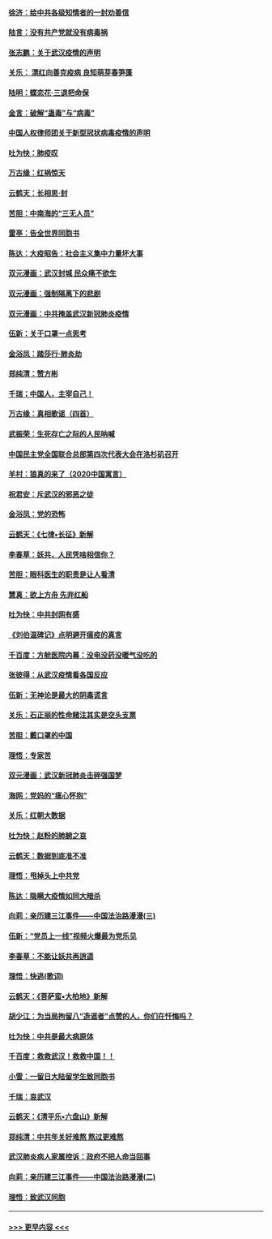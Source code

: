 #### [徐济：给中共各级知情者的一封劝善信](../pages/nsc993/n11868561.md?t=02151222) 
#### [陆言：没有共产党就没有病毒祸](../pages/nsc993/n11868232.md?t=02151222) 
#### [张志鹏：关于武汉疫情的声明](../pages/nsc993/n11867182.md?t=02151222) 
#### [关乐： 漂红向善克疫病 良知萌芽春笋蓬](../pages/nsc993/n11865710.md?t=02151222) 
#### [陆明：蝶恋花‧三退把命保](../pages/nsc993/n11865673.md?t=02151222) 
#### [金言：破解“蛊毒”与“病毒”](../pages/nsc993/n11864103.md?t=02151222) 
#### [中国人权律师团关于新型冠状病毒疫情的声明](../pages/nsc993/n11864249.md?t=02151222) 
#### [吐为快：肺疫叹](../pages/nsc993/n11864027.md?t=02151222) 
#### [万古缘：红祸惊天](../pages/nsc993/n11864079.md?t=02151222) 
#### [云鹤天：长相思‧封](../pages/nsc993/n11864006.md?t=02151222) 
#### [苦胆：中南海的“三无人员”](../pages/nsc993/n11862997.md?t=02151222) 
#### [雷亭：告全世界同胞书](../pages/nsc993/n11862572.md?t=02151222) 
#### [陈达：大疫昭告：社会主义集中力量坏大事](../pages/nsc993/n11859419.md?t=02151222) 
#### [双元漫画：武汉封城 民众痛不欲生](../pages/nsc993/n11859287.md?t=02151222) 
#### [双元漫画：强制隔离下的悲剧](../pages/nsc993/n11859244.md?t=02151222) 
#### [双元漫画：中共掩盖武汉新冠肺炎疫情](../pages/nsc993/n11858249.md?t=02151222) 
#### [伍新：关于口罩一点思考](../pages/nsc993/n11859195.md?t=02151222) 
#### [金浴凤：踏莎行‧肺炎劫](../pages/nsc993/n11858227.md?t=02151222) 
#### [郑纯清：赞方彬](../pages/nsc993/n11856803.md?t=02151222) 
#### [千瑞；中国人，主宰自己！](../pages/nsc993/n11856793.md?t=02151222) 
#### [万古缘：真相歌谣（四首）](../pages/nsc993/n11856263.md?t=02151222) 
#### [武振荣：生死存亡之际的人民呐喊](../pages/nsc993/n11856256.md?t=02151222) 
#### [中国民主党全国联合总部第四次代表大会在洛杉矶召开](../pages/nsc993/n11856344.md?t=02151222) 
#### [羊村：狼真的来了（2020中国寓言）](../pages/nsc993/n11856229.md?t=02151222) 
#### [祝君安：斥武汉的邪恶之徒](../pages/nsc993/n11855861.md?t=02151222) 
#### [金浴凤：党的恐怖](../pages/nsc993/n11855849.md?t=02151222) 
#### [云鹤天：《七律▪长征》新解](../pages/nsc993/n11855479.md?t=02151222) 
#### [李春草：妖共，人民凭啥相信你？](../pages/nsc993/n11855196.md?t=02151222) 
#### [苦胆：眼科医生的职责是让人看清](../pages/nsc993/n11853840.md?t=02151222) 
#### [慧真：欲上方舟 先弃红船](../pages/nsc993/n11853483.md?t=02151222) 
#### [吐为快：中共封网有感](../pages/nsc993/n11852575.md?t=02151222) 
#### [《刘伯温碑记》点明避开瘟疫的真言](../pages/nsc993/n11852128.md?t=02151222) 
#### [千百度：方舱医院内幕：没电没药没暖气没吃的](../pages/nsc993/n11850211.md?t=02151222) 
#### [张彼得：从武汉疫情看各国反应](../pages/nsc993/n11850102.md?t=02151222) 
#### [伍新：无神论是最大的阴毒谎言](../pages/nsc993/n11846129.md?t=02151222) 
#### [关乐：石正丽的性命赌注其实是空头支票](../pages/nsc993/n11846109.md?t=02151222) 
#### [苦胆：戴口罩的中国](../pages/nsc993/n11845576.md?t=02151222) 
#### [理悟：专家苦](../pages/nsc993/n11845564.md?t=02151222) 
#### [双元漫画：武汉新冠肺炎击碎强国梦](../pages/nsc993/n11843320.md?t=02151222) 
#### [海网：党妈的“瘟心怀抱”](../pages/nsc993/n11840740.md?t=02151222) 
#### [关乐：红朝大数据](../pages/nsc993/n11840675.md?t=02151222) 
#### [吐为快：赵粉的肺腑之哀](../pages/nsc993/n11840618.md?t=02151222) 
#### [云鹤天：数据到底准不准](../pages/nsc993/n11840325.md?t=02151222) 
#### [理悟：甩掉头上中共党](../pages/nsc993/n11838826.md?t=02151222) 
#### [陈达：隐瞒大疫情如同大暗杀](../pages/nsc993/n11838771.md?t=02151222) 
#### [向莉：亲历建三江事件——中国法治路漫漫(三)](../pages/nsc993/n11831825.md?t=02151222) 
#### [伍新：“党员上一线”视频火爆最为党乐见](../pages/nsc993/n11838200.md?t=02151222) 
#### [李春草：不能让妖共再逍遥](../pages/nsc993/n11838102.md?t=02151222) 
#### [理悟：快逃(歌词)](../pages/nsc993/n11838083.md?t=02151222) 
#### [云鹤天：《菩萨蛮▪大柏地》新解](../pages/nsc993/n11838059.md?t=02151222) 
#### [胡少江：为当局拘留八“造谣者”点赞的人，你们在忏悔吗？](../pages/nsc993/n11836801.md?t=02151222) 
#### [吐为快：中共是最大病原体](../pages/nsc993/n11836748.md?t=02151222) 
#### [千百度：救救武汉！救救中国！！](../pages/nsc993/n11836145.md?t=02151222) 
#### [小雪：一留日大陆留学生致同胞书](../pages/nsc993/n11834624.md?t=02151222) 
#### [千瑞：哀武汉](../pages/nsc993/n11833647.md?t=02151222) 
#### [云鹤天：《清平乐▪六盘山》新解](../pages/nsc993/n11833611.md?t=02151222) 
#### [郑纯清：中共年关好难熬 熬过更难熬](../pages/nsc993/n11833489.md?t=02151222) 
#### [武汉肺炎病人家属控诉：政府不把人命当回事](../pages/nsc993/n11833205.md?t=02151222) 
#### [向莉：亲历建三江事件——中国法治路漫漫(二)](../pages/nsc993/n11829102.md?t=02151222) 
#### [理悟：致武汉同胞](../pages/nsc993/n11831522.md?t=02151222) 

----
#### [ >>> 更早内容 <<< ](../indexes/nsc993-earlier.md)
